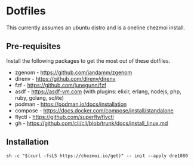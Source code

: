 # Dotfiles

This currently assumes an ubuntu distro and is a oneline chezmoi install.

## Pre-requisites

Install the following packages to get the most out of these dotfiles.

- zgenom - https://github.com/jandamm/zgenom
- direnv - https://github.com/direnv/direnv
- fzf - https://github.com/junegunn/fzf
- asdf - https://asdf-vm.com (with plugins: elixir, erlang, nodejs, php, ruby, golang, sqlite)
- podman - https://podman.io/docs/installation
- compose - https://docs.docker.com/compose/install/standalone
- flyctl - https://github.com/superfly/flyctl
- gh - https://github.com/cli/cli/blob/trunk/docs/install_linux.md

## Installation

`sh -c "$(curl -fsLS https://chezmoi.io/get)" -- init --apply dre1080`

